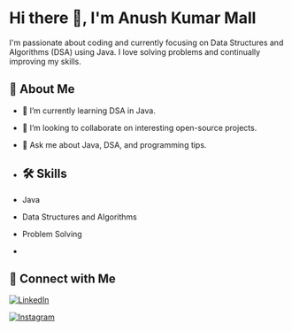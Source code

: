 
# Hi there 👋, I'm Anush Kumar Mall

I'm passionate about coding and currently focusing on Data Structures and Algorithms (DSA) using Java. I love solving problems and continually improving my skills.

## 🚀 About Me
- 🌱 I’m currently learning DSA in Java.
- 🤝 I’m looking to collaborate on interesting open-source projects.
- 💬 Ask me about Java, DSA, and programming tips.

- ## 🛠️ Skills
- Java
- Data Structures and Algorithms
- Problem Solving
- 

## 🔗 Connect with Me
[![LinkedIn](https://img.icons8.com/ios-filled/50/0077B5/linkedin.png)](https://www.linkedin.com/in/anush-kumar-mall-433547300?utm_source=share&utm_campaign=share_via&utm_content=profile&utm_medium=android_app)

[![Instagram](https://img.icons8.com/ios-filled/50/000000/instagram-new.png)](https://www.instagram.com/anushkumar13?igsh=NWc5a3VwbHN3bzZ0)

